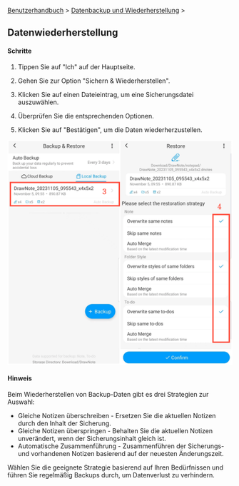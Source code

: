 [Benutzerhandbuch](/dragonnest/drawnote/manual/de) > [Datenbackup und Wiederherstellung](/dragonnest/drawnote/manual/de/daten_backup_und_wiederherstellung) >

Datenwiederherstellung
---
#### Schritte

1. Tippen Sie auf "lch" auf der Hauptseite.

2. Gehen Sie zur Option "Sichern & Wiederherstellen".

3. Klicken Sie auf einen Dateieintrag, um eine Sicherungsdatei auszuwählen.

4. Überprüfen Sie die entsprechenden Optionen.

5. Klicken Sie auf "Bestätigen", um die Daten wiederherzustellen.

![Datenwiederherstellung](imgs/data_recovery1.png)

#### Hinweis
Beim Wiederherstellen von Backup-Daten gibt es drei Strategien zur Auswahl:

- Gleiche Notizen überschreiben - Ersetzen Sie die aktuellen Notizen durch den Inhalt der Sicherung.
- Gleiche Notizen überspringen - Behalten Sie die aktuellen Notizen unverändert, wenn der Sicherungsinhalt gleich ist.
- Automatische Zusammenführung - Zusammenführen der Sicherungs- und vorhandenen Notizen basierend auf der neuesten Änderungszeit.

Wählen Sie die geeignete Strategie basierend auf Ihren Bedürfnissen und führen Sie regelmäßig Backups durch, um Datenverlust zu verhindern.